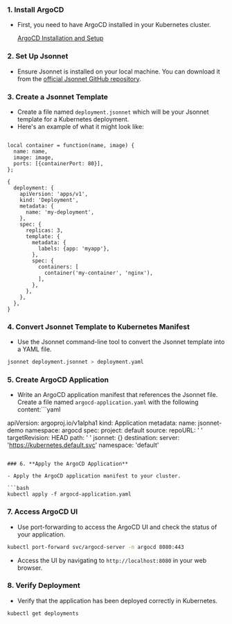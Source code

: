 ### 1. **Install ArgoCD**

- First, you need to have ArgoCD installed in your Kubernetes cluster.

  [ArgoCD Installation and Setup](https://github.com/hienpham94/ArgoCD-Complete-Master-Course/tree/main/1-Installation_and_Setup)

### 2. **Set Up Jsonnet**

- Ensure Jsonnet is installed on your local machine. You can download it from the [official Jsonnet GitHub repository](https://github.com/google/jsonnet).

### 3. **Create a Jsonnet Template**

- Create a file named `deployment.jsonnet` which will be your Jsonnet template for a Kubernetes deployment.
- Here's an example of what it might look like:
  
```jsonnet

local container = function(name, image) {
  name: name,
  image: image,
  ports: [{containerPort: 80}],
};

{
  deployment: {
    apiVersion: 'apps/v1',
    kind: 'Deployment',
    metadata: {
      name: 'my-deployment',
    },
    spec: {
      replicas: 3,
      template: {
        metadata: {
          labels: {app: 'myapp'},
        },
        spec: {
          containers: [
            container('my-container', 'nginx'),
          ],
        },
      },
    },
  },
}

```

### 4. **Convert Jsonnet Template to Kubernetes Manifest**

- Use the Jsonnet command-line tool to convert the Jsonnet template into a YAML file.

```bash
jsonnet deployment.jsonnet > deployment.yaml

```
### 5. **Create ArgoCD Application**

- Write an ArgoCD application manifest that references the Jsonnet file. Create a file named `argocd-application.yaml` with the following content:```yaml

apiVersion: argoproj.io/v1alpha1
kind: Application
metadata:
  name: jsonnet-demo
  namespace: argocd
spec:
  project: default
  source:
    repoURL: '
'
    targetRevision: HEAD
    path: '
'
    jsonnet: {}
  destination:
    server: 'https://kubernetes.default.svc'
    namespace: 'default'

```

### 6. **Apply the ArgoCD Application**

- Apply the ArgoCD application manifest to your cluster.

```bash
kubectl apply -f argocd-application.yaml

```
### 7. **Access ArgoCD UI**

- Use port-forwarding to access the ArgoCD UI and check the status of your application.

```bash
kubectl port-forward svc/argocd-server -n argocd 8080:443

```

- Access the UI by navigating to `http://localhost:8080` in your web browser.

### 8. **Verify Deployment**

- Verify that the application has been deployed correctly in Kubernetes.

```bash
kubectl get deployments

```